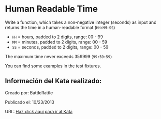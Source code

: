 # Human Readable Time
Write a function, which takes a non-negative integer (seconds) as input and returns the time in a human-readable format (`HH:MM:SS`)

* `HH` = hours, padded to 2 digits, range: 00 - 99
* `MM` = minutes, padded to 2 digits, range: 00 - 59
* `SS` = seconds, padded to 2 digits, range: 00 - 59

The maximum time never exceeds 359999 (`99:59:59`)

You can find some examples in the test fixtures.

## Información del Kata realizado:
Creado por: BattleRattle

Publicado el: 10/23/2013

URL: [Haz click aquí para ir al Kata](https://www.codewars.com/kata/52685f7382004e774f0001f7)